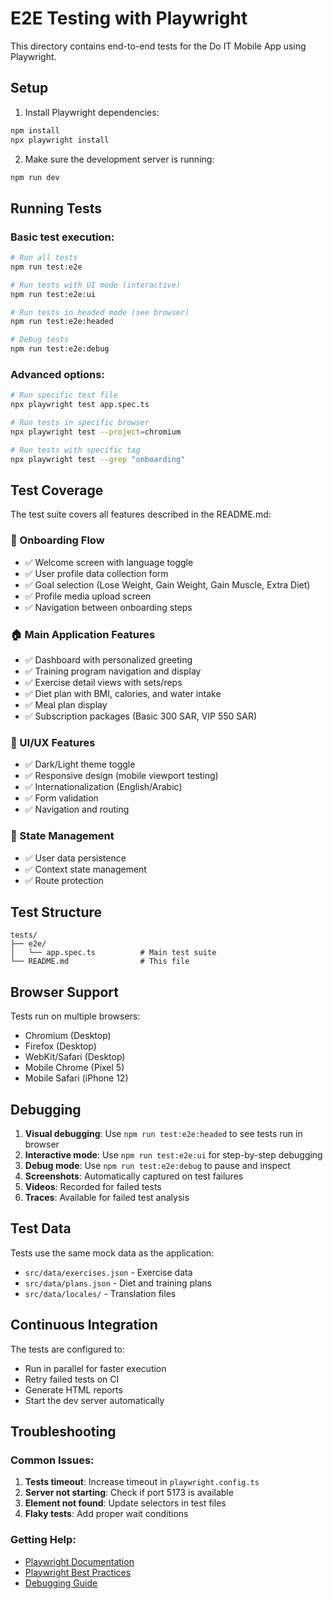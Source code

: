# E2E Testing with Playwright

This directory contains end-to-end tests for the Do IT Mobile App using Playwright.

## Setup

1. Install Playwright dependencies:
```bash
npm install
npx playwright install
```

2. Make sure the development server is running:
```bash
npm run dev
```

## Running Tests

### Basic test execution:
```bash
# Run all tests
npm run test:e2e

# Run tests with UI mode (interactive)
npm run test:e2e:ui

# Run tests in headed mode (see browser)
npm run test:e2e:headed

# Debug tests
npm run test:e2e:debug
```

### Advanced options:
```bash
# Run specific test file
npx playwright test app.spec.ts

# Run tests in specific browser
npx playwright test --project=chromium

# Run tests with specific tag
npx playwright test --grep "onboarding"
```

## Test Coverage

The test suite covers all features described in the README.md:

### 🚀 Onboarding Flow
- ✅ Welcome screen with language toggle
- ✅ User profile data collection form
- ✅ Goal selection (Lose Weight, Gain Weight, Gain Muscle, Extra Diet)
- ✅ Profile media upload screen
- ✅ Navigation between onboarding steps

### 🏠 Main Application Features
- ✅ Dashboard with personalized greeting
- ✅ Training program navigation and display
- ✅ Exercise detail views with sets/reps
- ✅ Diet plan with BMI, calories, and water intake
- ✅ Meal plan display
- ✅ Subscription packages (Basic 300 SAR, VIP 550 SAR)

### 🎨 UI/UX Features
- ✅ Dark/Light theme toggle
- ✅ Responsive design (mobile viewport testing)
- ✅ Internationalization (English/Arabic)
- ✅ Form validation
- ✅ Navigation and routing

### 💾 State Management
- ✅ User data persistence
- ✅ Context state management
- ✅ Route protection

## Test Structure

```
tests/
├── e2e/
│   └── app.spec.ts          # Main test suite
└── README.md                # This file
```

## Browser Support

Tests run on multiple browsers:
- Chromium (Desktop)
- Firefox (Desktop)
- WebKit/Safari (Desktop)
- Mobile Chrome (Pixel 5)
- Mobile Safari (iPhone 12)

## Debugging

1. **Visual debugging**: Use `npm run test:e2e:headed` to see tests run in browser
2. **Interactive mode**: Use `npm run test:e2e:ui` for step-by-step debugging
3. **Debug mode**: Use `npm run test:e2e:debug` to pause and inspect
4. **Screenshots**: Automatically captured on test failures
5. **Videos**: Recorded for failed tests
6. **Traces**: Available for failed test analysis

## Test Data

Tests use the same mock data as the application:
- `src/data/exercises.json` - Exercise data
- `src/data/plans.json` - Diet and training plans
- `src/data/locales/` - Translation files

## Continuous Integration

The tests are configured to:
- Run in parallel for faster execution
- Retry failed tests on CI
- Generate HTML reports
- Start the dev server automatically

## Troubleshooting

### Common Issues:

1. **Tests timeout**: Increase timeout in `playwright.config.ts`
2. **Server not starting**: Check if port 5173 is available
3. **Element not found**: Update selectors in test files
4. **Flaky tests**: Add proper wait conditions

### Getting Help:
- [Playwright Documentation](https://playwright.dev/docs/intro)
- [Playwright Best Practices](https://playwright.dev/docs/best-practices)
- [Debugging Guide](https://playwright.dev/docs/debug)